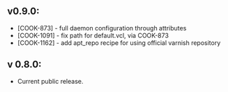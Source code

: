 ## v0.9.0:

* [COOK-873] - full daemon configuration through attributes
* [COOK-1091] - fix path for default.vcl, via COOK-873
* [COOK-1162] - add apt_repo recipe for using official varnish repository

## v 0.8.0:

* Current public release.
